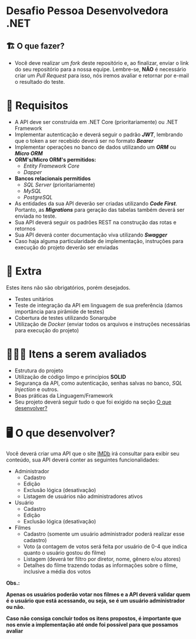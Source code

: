 # Desafio Pessoa Desenvolvedora .NET

## 🏗 O que fazer?

- Você deve realizar um *fork* deste repositório e, ao finalizar, enviar o link do seu repositório para a nossa equipe. Lembre-se, **NÃO** é necessário criar um *Pull Request* para isso, nós iremos avaliar e retornar por e-mail o resultado do teste.

# 🚨 Requisitos

- A API deve ser construída em .NET Core (prioritariamente) ou .NET Framework
- Implementar autenticação e deverá seguir o padrão ***JWT***, lembrando que o token a ser recebido deverá ser no formato ***Bearer***
- Implementar operações no banco de dados utilizando um ***ORM*** ou ***Micro ORM***
- **ORM's/Micro ORM's permitidos:**
    - *Entity Framework Core*
    - *Dapper*
- **Bancos relacionais permitidos**
    - *SQL Server* (prioritariamente)
    - *MySQL*
    - *PostgreSQL*
- As entidades da sua API deverão ser criadas utilizando ***Code First***. Portanto, as ***Migrations*** para geração das tabelas também deverá ser enviada no teste.
- Sua API deverá seguir os padrões REST na construção das rotas e retornos
- Sua API deverá conter documentação viva utilizando ***Swagger***
- Caso haja alguma particularidade de implementação, instruções para execução do projeto deverão ser enviadas

# 🎁 Extra

Estes itens não são obrigatórios, porém desejados.

- Testes unitários
- Teste de integração da API em linguagem de sua preferência (damos importância para pirâmide de testes)
- Cobertura de testes utilizando Sonarqube
- Utilização de *Docker* (enviar todos os arquivos e instruções necessárias para execução do projeto)

# 🕵🏻‍♂️ Itens a serem avaliados

- Estrutura do projeto
- Utilização de código limpo e princípios **SOLID**
- Segurança da API, como autenticação, senhas salvas no banco, *SQL Injection* e outros.
- Boas práticas da Linguagem/Framework
- Seu projeto deverá seguir tudo o que foi exigido na seção  [O que desenvolver?](##--o-que-desenvolver)

# 🖥 O que desenvolver?

Você deverá criar uma API que o site [IMDb](https://www.imdb.com/) irá consultar para exibir seu conteúdo, sua API deverá conter as seguintes funcionalidades:

- Administrador
    - Cadastro
    - Edição
    - Exclusão lógica (desativação)
    - Listagem de usuários não administradores ativos
- Usuário
    - Cadastro
    - Edição
    - Exclusão lógica (desativação)
- Filmes
    - Cadastro (somente um usuário administrador poderá realizar esse cadastro)
    - Voto (a contagem de votos será feita por usuário de 0-4 que indica quanto o usuário gostou do filme)
    - Listagem (deverá ter filtro por diretor, nome, gênero e/ou atores)
    - Detalhes do filme trazendo todas as informações sobre o filme, inclusive a média dos votos

**Obs.:** 

**Apenas os usuários poderão votar nos filmes e a API deverá validar quem é o usuário que está acessando, ou seja, se é um usuário administrador ou não.**

**Caso não consiga concluir todos os itens propostos, é importante que nos envie a implementação até onde foi possível para que possamos avaliar**